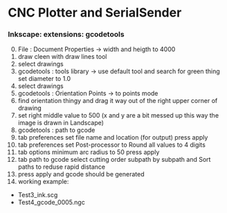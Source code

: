 # CNC Plotter and SerialSender


### Inkscape: extensions: gcodetools

0. File : Document Properties -> width and heigth to 4000
1. draw cleen with draw lines tool
2. select drawings 
3. gcodetools : tools library -> use default tool and search for green thing set diameter to 1.0
4. select drawings
5. gcodetools : Orientation Points -> to points mode
6. find orientation thingy and drag it way out of the right upper corner of drawing
7. set right middle value to 500 (x and y are a bit messed up this way the image is drawn in Landscape)
8. gcodetools : path to gcode
9. tab preferences set file name and location (for output) press apply 
10. tab preferences set Post-processor to Round all values to 4 digits
11. tab options minimum arc radius to 50 press apply
12. tab path to gcode select cutting order subpath by subpath and Sort paths to reduse rapid distance
13. press apply and gcode should be generated
14. working example: 
  * Test3_ink.scg	
  * Test4_gcode_0005.ngc